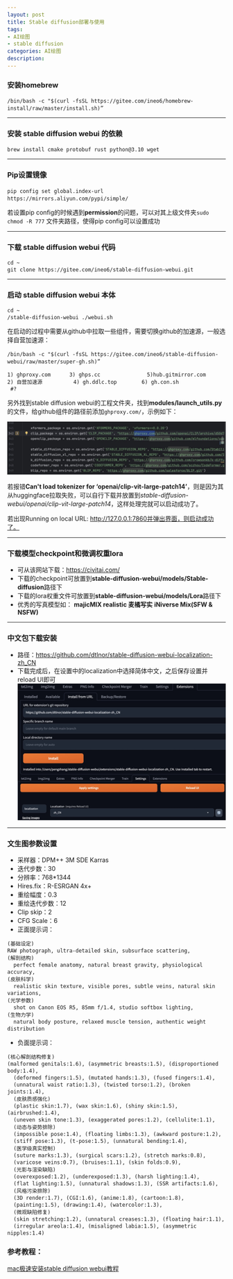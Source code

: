 ```yaml
---
layout: post
title: Stable diffusion部署与使用
tags:
- AI绘图
- stable diffusion
categories: AI绘图
description: 
---
```


### 安装homebrew

`/bin/bash -c "$(curl -fsSL https://gitee.com/ineo6/homebrew-install/raw/master/install.sh)”`

---

### 安装 stable diffusion webui 的依赖

`brew install cmake protobuf rust python@3.10 wget`

---


### Pip设置镜像

`pip config set global.index-url https://mirrors.aliyun.com/pypi/simple/`

若设置pip config的时候遇到**permission**的问题，可以对其上级文件夹`sudo chmod -R 777` 文件夹路径，使得pip config可以设置成功

---

### 下载 stable diffusion webui 代码

```
cd ~
git clone https://gitee.com/ineo6/stable-diffusion-webui.git
```

---

### 启动 stable diffusion webui 本体
```
cd ~
/stable-diffusion-webui ./webui.sh
```

在启动的过程中需要从github中拉取一些组件，需要切换github的加速源，一般选择自营加速源：

`/bin/bash -c "$(curl -fsSL https://gitee.com/ineo6/stable-diffusion-webui/raw/master/super-gh.sh)”`

```
1) ghproxy.com      3) ghps.cc               5)hub.gitmirror.com
2) 自营加速源          4) gh.ddlc.top        6) gh.con.sh
 #?
```

另外找到stable diffusion webui的工程文件夹，找到**modules/launch_utils.py**的文件，给github组件的路径前添加`ghproxy.com/`，示例如下：

![ghproxy.com](../_data/post_img/2025-05-03-Stable_diffusion/ghproxy.jpeg "ghproxy.com/")

若报错**Can't load tokenizer for ‘openai/clip-vit-large-patch14’**，则是因为其从huggingface拉取失败，可以自行下载并放置到*stable-diffusion-webui/openai/clip-vit-large-patch14*，这样处理完就可以启动成功了。

若出现Running on local URL:  http://127.0.0.1:7860并弹出界面，则启动成功了。

---

### 下载模型checkpoint和微调权重lora


* 可从该网站下载：https://civitai.com/
* 下载的checkpoint可放置到**stable-diffusion-webui/models/Stable-diffusion**路径下
* 下载的lora权重文件可放置到**stable-diffusion-webui/models/Lora**路径下
* 优秀的写真模型如：
  **majicMIX realistic 麦橘写实**
  **iNiverse Mix(SFW & NSFW)**

---

### 中文包下载安装

* 路径：https://github.com/dtlnor/stable-diffusion-webui-localization-zh_CN
* 下载完成后，在设置中的localization中选择简体中文，之后保存设置并reload UI即可
![chinese_package](../_data/post_img/2025-05-03-Stable_diffusion/chinese_package.jpeg "chinese_package")

---

### 文生图参数设置

* 采样器：DPM++ 3M SDE Karras
* 迭代步数：30
* 分辨率：768*1344
* Hires.fix：R-ESRGAN 4x+
* 重绘幅度：0.3
* 重绘迭代步数：12
* Clip skip：2
* CFG Scale：6
* 正面提示词：

```
(基础设定)
RAW photograph, ultra-detailed skin, subsurface scattering,
(解剖结构)
  perfect female anatomy, natural breast gravity, physiological accuracy,
(皮肤科学)
  realistic skin texture, visible pores, subtle veins, natural skin variations,
(光学参数)
  shot on Canon EOS R5, 85mm f/1.4, studio softbox lighting,
(生物力学)
  natural body posture, relaxed muscle tension, authentic weight distribution
```

* 负面提示词：

```
(核心解剖结构修复)
(malformed genitals:1.6), (asymmetric breasts:1.5), (disproportioned body:1.4),
  (deformed fingers:1.5), (mutated hands:1.3), (fused fingers:1.4),
  (unnatural waist ratio:1.3), (twisted torso:1.2), (broken joints:1.4),
  (皮肤质感强化)
  (plastic skin:1.7), (wax skin:1.6), (shiny skin:1.5), (airbrushed:1.4),
  (uneven skin tone:1.3), (exaggerated pores:1.2), (cellulite:1.1),
  (动态与姿势排除)
  (impossible pose:1.4), (floating limbs:1.3), (awkward posture:1.2),
  (stiff pose:1.3), (t-pose:1.5), (unnatural bending:1.4),
  (医学级真实控制)
  (suture marks:1.3), (surgical scars:1.2), (stretch marks:0.8),
  (varicose veins:0.7), (bruises:1.1), (skin folds:0.9),
  (光影与渲染缺陷)
  (overexposed:1.2), (underexposed:1.3), (harsh lighting:1.4),
  (flat lighting:1.5), (unnatural shadows:1.3), (SSR artifacts:1.6),
  (风格污染排除)
  (3D render:1.7), (CGI:1.6), (anime:1.8), (cartoon:1.8),
  (painting:1.5), (drawing:1.4), (watercolor:1.3),
  (微观缺陷修复)
  (skin stretching:1.2), (unnatural creases:1.3), (floating hair:1.1),
  (irregular areola:1.4), (misaligned labia:1.5), (asymmetric nipples:1.4)
```

### 参考教程：

[mac极速安装stable diffusion webui教程]([https://](https://brew.idayer.com/install/stable-diffusion-webui/))
